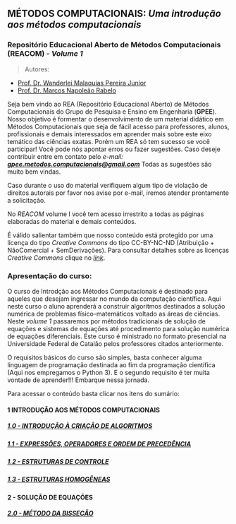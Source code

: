 ## MÉTODOS COMPUTACIONAIS: _Uma introdução aos métodos computacionais_  
### Repositório Educacional Aberto de Métodos Computacionais (**REACOM**) - _Volume 1_

> Autores:
- [Prof. Dr. Wanderlei Malaquias Pereira Junior](http://lattes.cnpq.br/2268506213083114)  
- [Prof. Dr. Marcos Napoleão Rabelo](http://lattes.cnpq.br/0067281135180613)  
  
  
Seja bem vindo ao REA (Repositório Educacional Aberto) de Métodos Computacionais do Grupo de Pesquisa e Ensino em Engenharia (**GPEE**). Nosso objetivo é formentar o desenvolvimento de um material didático em Métodos Computacionais que seja de fácil acesso para professores, alunos, profissionais e demais interessados em aprender mais sobre este eixo temático das ciências exatas. Porém um REA só tem sucesso se você participar! Você pode nós apontar erros ou fazer sugestões. Caso deseje contribuir entre em contato pelo _e-mail: **gpee.metodos.computacionais@gmail.com**_ Todas as sugestões são muito bem vindas.   

Caso durante o uso do material verifiquem algum tipo de violação de direitos autorais por favor nos avise por e-mail, iremos atender prontamente a solicitação.  

No *REACOM* volume I você tem acesso irrestrito a todas as páginas elaboradas do material e demais conteúdos.  

É válido salientar também que nosso conteúdo está protegido por uma licença do tipo _Creative Commons_ do tipo CC-BY-NC-ND (Atribuição + NãoComercial + SemDerivações). Para consultar detalhes sobre as licenças _Creative Commons_ clique no [_link_](https://pt.wikipedia.org/wiki/Licenças_Creative_Commons).
  
### Apresentação do curso:  
O curso de Introdção aos Métodos Computacionais é destinado para aqueles que desejam ingressar no mundo da computação científica. Aqui neste curso o aluno aprenderá a construir algoritmos destinados a solução numérica de problemas físico-matemáticos voltado as áreas de ciências. Neste _volume 1_ passaremos por métodos tradicionais de solução de equações e sistemas de equações até procedimento para solução numérica de equações diferenciais. Este curso é ministrado no formato presencial na Universidade Federal de Catalão pelos professores citados anteriormente.  

O requisitos básicos do curso são simples, basta conhecer alguma linguagem de programação destinada ao fim da programação científica (Aqui nos empregamos o Python 3). E o segundo requisito é ter muita vontade de aprender!!! Embarque nessa jornada.   

Para acessar o conteúdo basta clicar nos itens do sumário:    

#### 1 INTRODUÇÃO AOS MÉTODOS COMPUTACIONAIS
##### [1.0 - INTRODUÇÃO À CRIAÇÃO DE ALGORITMOS](https://metodoscomputacionais.github.io/IntroMetodosComputacionais/CAP_10000.html)
##### [1.1 - EXPRESSÕES, OPERADORES E ORDEM DE PRECEDÊNCIA](https://metodoscomputacionais.github.io/IntroMetodosComputacionais/CAP_11000.html)
##### [1.2 - ESTRUTURAS DE CONTROLE](https://metodoscomputacionais.github.io/IntroMetodosComputacionais/CAP_12000.html)
##### [1.3 - ESTRUTURAS HOMOGÊNEAS](https://metodoscomputacionais.github.io/IntroMetodosComputacionais/CAP_13000.html)
#### 2 - SOLUÇÃO DE EQUAÇÕES
##### [2.0 - MÉTODO DA BISSEÇÃO](https://metodoscomputacionais.github.io/IntroMetodosComputacionais/CAP_20000.html)



